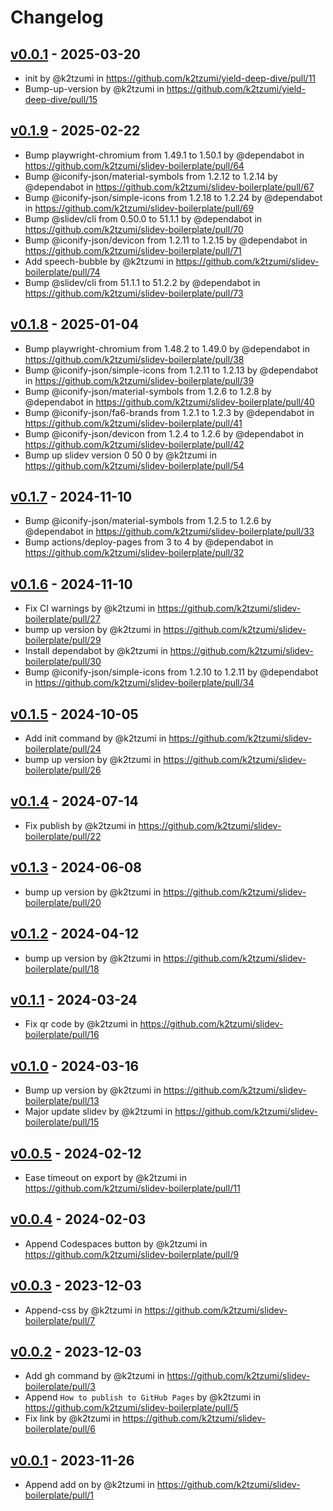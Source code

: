 # Changelog

## [v0.0.1](https://github.com/k2tzumi/yield-deep-dive/commits/v0.0.1) - 2025-03-20
- init by @k2tzumi in https://github.com/k2tzumi/yield-deep-dive/pull/11
- Bump-up-version by @k2tzumi in https://github.com/k2tzumi/yield-deep-dive/pull/15

## [v0.1.9](https://github.com/k2tzumi/slidev-boilerplate/compare/v0.1.8...v0.1.9) - 2025-02-22
- Bump playwright-chromium from 1.49.1 to 1.50.1 by @dependabot in https://github.com/k2tzumi/slidev-boilerplate/pull/64
- Bump @iconify-json/material-symbols from 1.2.12 to 1.2.14 by @dependabot in https://github.com/k2tzumi/slidev-boilerplate/pull/67
- Bump @iconify-json/simple-icons from 1.2.18 to 1.2.24 by @dependabot in https://github.com/k2tzumi/slidev-boilerplate/pull/69
- Bump @slidev/cli from 0.50.0 to 51.1.1 by @dependabot in https://github.com/k2tzumi/slidev-boilerplate/pull/70
- Bump @iconify-json/devicon from 1.2.11 to 1.2.15 by @dependabot in https://github.com/k2tzumi/slidev-boilerplate/pull/71
- Add speech-bubble by @k2tzumi in https://github.com/k2tzumi/slidev-boilerplate/pull/74
- Bump @slidev/cli from 51.1.1 to 51.2.2 by @dependabot in https://github.com/k2tzumi/slidev-boilerplate/pull/73

## [v0.1.8](https://github.com/k2tzumi/slidev-boilerplate/compare/v0.1.7...v0.1.8) - 2025-01-04
- Bump playwright-chromium from 1.48.2 to 1.49.0 by @dependabot in https://github.com/k2tzumi/slidev-boilerplate/pull/38
- Bump @iconify-json/simple-icons from 1.2.11 to 1.2.13 by @dependabot in https://github.com/k2tzumi/slidev-boilerplate/pull/39
- Bump @iconify-json/material-symbols from 1.2.6 to 1.2.8 by @dependabot in https://github.com/k2tzumi/slidev-boilerplate/pull/40
- Bump @iconify-json/fa6-brands from 1.2.1 to 1.2.3 by @dependabot in https://github.com/k2tzumi/slidev-boilerplate/pull/41
- Bump @iconify-json/devicon from 1.2.4 to 1.2.6 by @dependabot in https://github.com/k2tzumi/slidev-boilerplate/pull/42
- Bump up slidev version 0 50 0 by @k2tzumi in https://github.com/k2tzumi/slidev-boilerplate/pull/54

## [v0.1.7](https://github.com/k2tzumi/slidev-boilerplate/compare/v0.1.6...v0.1.7) - 2024-11-10
- Bump @iconify-json/material-symbols from 1.2.5 to 1.2.6 by @dependabot in https://github.com/k2tzumi/slidev-boilerplate/pull/33
- Bump actions/deploy-pages from 3 to 4 by @dependabot in https://github.com/k2tzumi/slidev-boilerplate/pull/32

## [v0.1.6](https://github.com/k2tzumi/slidev-boilerplate/compare/v0.1.5...v0.1.6) - 2024-11-10
- Fix CI warnings by @k2tzumi in https://github.com/k2tzumi/slidev-boilerplate/pull/27
- bump up version by @k2tzumi in https://github.com/k2tzumi/slidev-boilerplate/pull/29
- Install dependabot by @k2tzumi in https://github.com/k2tzumi/slidev-boilerplate/pull/30
- Bump @iconify-json/simple-icons from 1.2.10 to 1.2.11 by @dependabot in https://github.com/k2tzumi/slidev-boilerplate/pull/34

## [v0.1.5](https://github.com/k2tzumi/slidev-boilerplate/compare/v0.1.4...v0.1.5) - 2024-10-05
- Add init command by @k2tzumi in https://github.com/k2tzumi/slidev-boilerplate/pull/24
- bump up version by @k2tzumi in https://github.com/k2tzumi/slidev-boilerplate/pull/26

## [v0.1.4](https://github.com/k2tzumi/slidev-boilerplate/compare/v0.1.3...v0.1.4) - 2024-07-14
- Fix publish by @k2tzumi in https://github.com/k2tzumi/slidev-boilerplate/pull/22

## [v0.1.3](https://github.com/k2tzumi/slidev-boilerplate/compare/v0.1.2...v0.1.3) - 2024-06-08
- bump up version by @k2tzumi in https://github.com/k2tzumi/slidev-boilerplate/pull/20

## [v0.1.2](https://github.com/k2tzumi/slidev-boilerplate/compare/v0.1.1...v0.1.2) - 2024-04-12
- bump up version by @k2tzumi in https://github.com/k2tzumi/slidev-boilerplate/pull/18

## [v0.1.1](https://github.com/k2tzumi/slidev-boilerplate/compare/v0.1.0...v0.1.1) - 2024-03-24
- Fix qr code by @k2tzumi in https://github.com/k2tzumi/slidev-boilerplate/pull/16

## [v0.1.0](https://github.com/k2tzumi/slidev-boilerplate/compare/v0.0.5...v0.1.0) - 2024-03-16
- Bump up version by @k2tzumi in https://github.com/k2tzumi/slidev-boilerplate/pull/13
- Major update slidev by @k2tzumi in https://github.com/k2tzumi/slidev-boilerplate/pull/15

## [v0.0.5](https://github.com/k2tzumi/slidev-boilerplate/compare/v0.0.4...v0.0.5) - 2024-02-12
- Ease timeout on export by @k2tzumi in https://github.com/k2tzumi/slidev-boilerplate/pull/11

## [v0.0.4](https://github.com/k2tzumi/slidev-boilerplate/compare/v0.0.3...v0.0.4) - 2024-02-03
- Append Codespaces button by @k2tzumi in https://github.com/k2tzumi/slidev-boilerplate/pull/9

## [v0.0.3](https://github.com/k2tzumi/slidev-boilerplate/compare/v0.0.2...v0.0.3) - 2023-12-03
- Append-css by @k2tzumi in https://github.com/k2tzumi/slidev-boilerplate/pull/7

## [v0.0.2](https://github.com/k2tzumi/slidev-boilerplate/compare/v0.0.1...v0.0.2) - 2023-12-03
- Add gh command by @k2tzumi in https://github.com/k2tzumi/slidev-boilerplate/pull/3
- Append `How to publish to GitHub Pages` by @k2tzumi in https://github.com/k2tzumi/slidev-boilerplate/pull/5
- Fix link by @k2tzumi in https://github.com/k2tzumi/slidev-boilerplate/pull/6

## [v0.0.1](https://github.com/k2tzumi/slidev-boilerplate/commits/v0.0.1) - 2023-11-26
- Append add on by @k2tzumi in https://github.com/k2tzumi/slidev-boilerplate/pull/1

